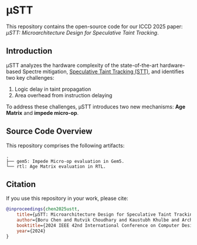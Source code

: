 # µSTT
This repository contains the open-source code for our ICCD 2025 paper: *µSTT: Microarchitecture Design for Speculative Taint Tracking*.

## Introduction
µSTT analyzes the hardware complexity of the state-of-the-art hardware-based Spectre mitigation, [Speculative Taint Tracking (STT)](https://dl.acm.org/doi/10.1145/3352460.3358274), and identifies two key challenges:  
1. Logic delay in taint propagation  
2. Area overhead from instruction delaying  

To address these challenges, µSTT introduces two new mechanisms: **Age Matrix** and **impede micro-op**.

## Source Code Overview
This repository comprises the following artifacts:
```
.
├── gem5: Impede Micro-op evaluation in Gem5.
└── rtl: Age Matrix evaluation in RTL.
```

## Citation
If you use this repository in your work, please cite:

```bibtex
@inproceedings{chen2025ustt,
    title={µSTT: Microarchitecture Design for Speculative Taint Tracking},
    author={Boru Chen and Rutvik Choudhary and Kaustubh Khulbe and Archie Lee and Adam Morrison and Christopher W. Fletcher},
    booktitle={2024 IEEE 42nd International Conference on Computer Design (ICCD)},
    year={2024}
}
```
    